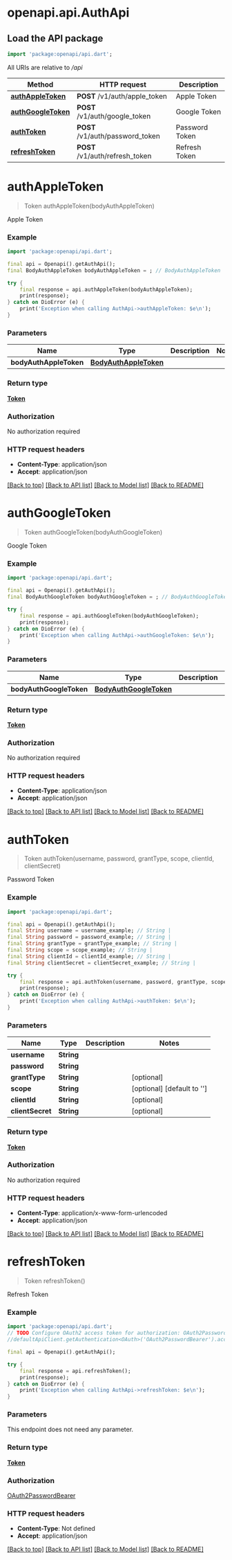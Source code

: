 # openapi.api.AuthApi

## Load the API package
```dart
import 'package:openapi/api.dart';
```

All URIs are relative to */api*

Method | HTTP request | Description
------------- | ------------- | -------------
[**authAppleToken**](AuthApi.md#authappletoken) | **POST** /v1/auth/apple_token | Apple Token
[**authGoogleToken**](AuthApi.md#authgoogletoken) | **POST** /v1/auth/google_token | Google Token
[**authToken**](AuthApi.md#authtoken) | **POST** /v1/auth/password_token | Password Token
[**refreshToken**](AuthApi.md#refreshtoken) | **POST** /v1/auth/refresh_token | Refresh Token


# **authAppleToken**
> Token authAppleToken(bodyAuthAppleToken)

Apple Token

### Example
```dart
import 'package:openapi/api.dart';

final api = Openapi().getAuthApi();
final BodyAuthAppleToken bodyAuthAppleToken = ; // BodyAuthAppleToken | 

try {
    final response = api.authAppleToken(bodyAuthAppleToken);
    print(response);
} catch on DioError (e) {
    print('Exception when calling AuthApi->authAppleToken: $e\n');
}
```

### Parameters

Name | Type | Description  | Notes
------------- | ------------- | ------------- | -------------
 **bodyAuthAppleToken** | [**BodyAuthAppleToken**](BodyAuthAppleToken.md)|  | 

### Return type

[**Token**](Token.md)

### Authorization

No authorization required

### HTTP request headers

 - **Content-Type**: application/json
 - **Accept**: application/json

[[Back to top]](#) [[Back to API list]](../README.md#documentation-for-api-endpoints) [[Back to Model list]](../README.md#documentation-for-models) [[Back to README]](../README.md)

# **authGoogleToken**
> Token authGoogleToken(bodyAuthGoogleToken)

Google Token

### Example
```dart
import 'package:openapi/api.dart';

final api = Openapi().getAuthApi();
final BodyAuthGoogleToken bodyAuthGoogleToken = ; // BodyAuthGoogleToken | 

try {
    final response = api.authGoogleToken(bodyAuthGoogleToken);
    print(response);
} catch on DioError (e) {
    print('Exception when calling AuthApi->authGoogleToken: $e\n');
}
```

### Parameters

Name | Type | Description  | Notes
------------- | ------------- | ------------- | -------------
 **bodyAuthGoogleToken** | [**BodyAuthGoogleToken**](BodyAuthGoogleToken.md)|  | 

### Return type

[**Token**](Token.md)

### Authorization

No authorization required

### HTTP request headers

 - **Content-Type**: application/json
 - **Accept**: application/json

[[Back to top]](#) [[Back to API list]](../README.md#documentation-for-api-endpoints) [[Back to Model list]](../README.md#documentation-for-models) [[Back to README]](../README.md)

# **authToken**
> Token authToken(username, password, grantType, scope, clientId, clientSecret)

Password Token

### Example
```dart
import 'package:openapi/api.dart';

final api = Openapi().getAuthApi();
final String username = username_example; // String | 
final String password = password_example; // String | 
final String grantType = grantType_example; // String | 
final String scope = scope_example; // String | 
final String clientId = clientId_example; // String | 
final String clientSecret = clientSecret_example; // String | 

try {
    final response = api.authToken(username, password, grantType, scope, clientId, clientSecret);
    print(response);
} catch on DioError (e) {
    print('Exception when calling AuthApi->authToken: $e\n');
}
```

### Parameters

Name | Type | Description  | Notes
------------- | ------------- | ------------- | -------------
 **username** | **String**|  | 
 **password** | **String**|  | 
 **grantType** | **String**|  | [optional] 
 **scope** | **String**|  | [optional] [default to '']
 **clientId** | **String**|  | [optional] 
 **clientSecret** | **String**|  | [optional] 

### Return type

[**Token**](Token.md)

### Authorization

No authorization required

### HTTP request headers

 - **Content-Type**: application/x-www-form-urlencoded
 - **Accept**: application/json

[[Back to top]](#) [[Back to API list]](../README.md#documentation-for-api-endpoints) [[Back to Model list]](../README.md#documentation-for-models) [[Back to README]](../README.md)

# **refreshToken**
> Token refreshToken()

Refresh Token

### Example
```dart
import 'package:openapi/api.dart';
// TODO Configure OAuth2 access token for authorization: OAuth2PasswordBearer
//defaultApiClient.getAuthentication<OAuth>('OAuth2PasswordBearer').accessToken = 'YOUR_ACCESS_TOKEN';

final api = Openapi().getAuthApi();

try {
    final response = api.refreshToken();
    print(response);
} catch on DioError (e) {
    print('Exception when calling AuthApi->refreshToken: $e\n');
}
```

### Parameters
This endpoint does not need any parameter.

### Return type

[**Token**](Token.md)

### Authorization

[OAuth2PasswordBearer](../README.md#OAuth2PasswordBearer)

### HTTP request headers

 - **Content-Type**: Not defined
 - **Accept**: application/json

[[Back to top]](#) [[Back to API list]](../README.md#documentation-for-api-endpoints) [[Back to Model list]](../README.md#documentation-for-models) [[Back to README]](../README.md)

